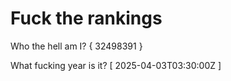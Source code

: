 # Fuck the rankings

Who the hell am I?
{ 32498391 }

What fucking year is it?
[ 2025-04-03T03:30:00Z ]
